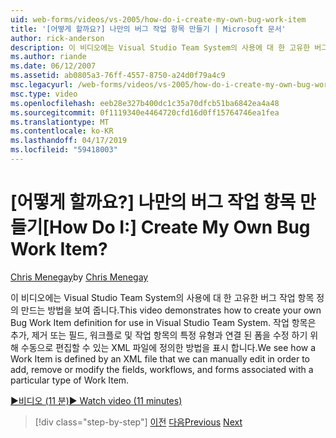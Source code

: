 ```yaml
---
uid: web-forms/videos/vs-2005/how-do-i-create-my-own-bug-work-item
title: '[어떻게 할까요?] 나만의 버그 작업 항목 만들기 | Microsoft 문서'
author: rick-anderson
description: 이 비디오에는 Visual Studio Team System의 사용에 대 한 고유한 버그 작업 항목 정의 만드는 방법을 보여 줍니다. XML 파일에서 작업 항목 정의 방법을 표시 하는 중...
ms.author: riande
ms.date: 06/12/2007
ms.assetid: ab0805a3-76ff-4557-8750-a24d0f79a4c9
msc.legacyurl: /web-forms/videos/vs-2005/how-do-i-create-my-own-bug-work-item
msc.type: video
ms.openlocfilehash: eeb28e327b400dc1c35a70dfcb51ba6842ea4a48
ms.sourcegitcommit: 0f1119340e4464720cfd16d0ff15764746ea1fea
ms.translationtype: MT
ms.contentlocale: ko-KR
ms.lasthandoff: 04/17/2019
ms.locfileid: "59418003"
---
```

# <a name="how-do-i-create-my-own-bug-work-item"></a><span data-ttu-id="64a6b-105">[어떻게 할까요?] 나만의 버그 작업 항목 만들기</span><span class="sxs-lookup"><span data-stu-id="64a6b-105">[How Do I:] Create My Own Bug Work Item?</span></span>

<span data-ttu-id="64a6b-106">[Chris Menegay](https://twitter.com/CMenegay)</span><span class="sxs-lookup"><span data-stu-id="64a6b-106">by [Chris Menegay](https://twitter.com/CMenegay)</span></span>

<span data-ttu-id="64a6b-107">이 비디오에는 Visual Studio Team System의 사용에 대 한 고유한 버그 작업 항목 정의 만드는 방법을 보여 줍니다.</span><span class="sxs-lookup"><span data-stu-id="64a6b-107">This video demonstrates how to create your own Bug Work Item definition for use in Visual Studio Team System.</span></span> <span data-ttu-id="64a6b-108">작업 항목은 추가, 제거 또는 필드, 워크플로 및 작업 항목의 특정 유형과 연결 된 폼을 수정 하기 위해 수동으로 편집할 수 있는 XML 파일에 정의한 방법을 표시 합니다.</span><span class="sxs-lookup"><span data-stu-id="64a6b-108">We see how a Work Item is defined by an XML file that we can manually edit in order to add, remove or modify the fields, workflows, and forms associated with a particular type of Work Item.</span></span>

[<span data-ttu-id="64a6b-109">&#9654;비디오 (11 분)</span><span class="sxs-lookup"><span data-stu-id="64a6b-109">&#9654; Watch video (11 minutes)</span></span>](https://channel9.msdn.com/Blogs/ASP-NET-Site-Videos/how-do-i-create-my-own-bug-work-item)

> [!div class="step-by-step"]
> <span data-ttu-id="64a6b-110">[이전](how-do-i-integrate-defect-tracking-with-testing.md)
> [다음](how-do-i-write-code-more-quickly-with-unit-tests.md)</span><span class="sxs-lookup"><span data-stu-id="64a6b-110">[Previous](how-do-i-integrate-defect-tracking-with-testing.md)
[Next](how-do-i-write-code-more-quickly-with-unit-tests.md)</span></span>
